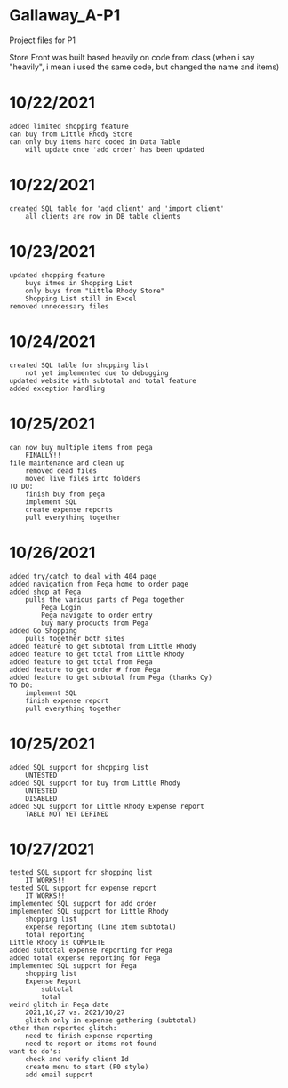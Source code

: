 # Gallaway_A-P1
Project files for P1

Store Front was built based heavily on code from class
(when i say "heavily", i mean i used the same code, but changed the name and items)
 
# 10/22/2021
    added limited shopping feature
    can buy from Little Rhody Store
    can only buy items hard coded in Data Table
        will update once 'add order' has been updated

# 10/22/2021
    created SQL table for 'add client' and 'import client'
        all clients are now in DB table clients

# 10/23/2021
    updated shopping feature
        buys itmes in Shopping List
        only buys from "Little Rhody Store"
        Shopping List still in Excel
    removed unnecessary files

# 10/24/2021
    created SQL table for shopping list
        not yet implemented due to debugging
    updated website with subtotal and total feature
    added exception handling

# 10/25/2021
    can now buy multiple items from pega
        FINALLY!!
    file maintenance and clean up
        removed dead files
        moved live files into folders
    TO DO:
        finish buy from pega
        implement SQL
        create expense reports
        pull everything together

# 10/26/2021
    added try/catch to deal with 404 page
    added navigation from Pega home to order page
    added shop at Pega
        pulls the various parts of Pega together
            Pega Login
            Pega navigate to order entry
            buy many products from Pega
    added Go Shopping
        pulls together both sites
    added feature to get subtotal from Little Rhody
    added feature to get total from Little Rhody
    added feature to get total from Pega
    added feature to get order # from Pega
    added feature to get subtotal from Pega (thanks Cy)
    TO DO:
        implement SQL
        finish expense report
        pull everything together

# 10/25/2021
    added SQL support for shopping list
        UNTESTED
    added SQL support for buy from Little Rhody
        UNTESTED
        DISABLED
    added SQL support for Little Rhody Expense report
        TABLE NOT YET DEFINED

# 10/27/2021
    tested SQL support for shopping list
        IT WORKS!!
    tested SQL support for expense report
        IT WORKS!!
    implemented SQL support for add order
    implemented SQL support for Little Rhody
        shopping list
        expense reporting (line item subtotal)
        total reporting
    Little Rhody is COMPLETE
    added subtotal expense reporting for Pega
    added total expense reporting for Pega
    implemented SQL support for Pega
        shopping list
        Expense Report
            subtotal
            total
    weird glitch in Pega date
        2021,10,27 vs. 2021/10/27
        glitch only in expense gathering (subtotal)
    other than reported glitch:
        need to finish expense reporting
        need to report on items not found
    want to do's:
        check and verify client Id
        create menu to start (P0 style)
        add email support
    
    


    




